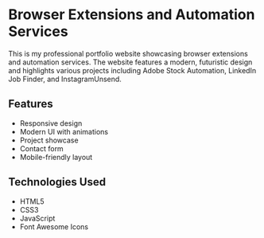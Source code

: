 # Browser Extensions and Automation Services

This is my professional portfolio website showcasing browser extensions and automation services. The website features a modern, futuristic design and highlights various projects including Adobe Stock Automation, LinkedIn Job Finder, and InstagramUnsend.

## Features
- Responsive design
- Modern UI with animations
- Project showcase
- Contact form
- Mobile-friendly layout

## Technologies Used
- HTML5
- CSS3
- JavaScript
- Font Awesome Icons
